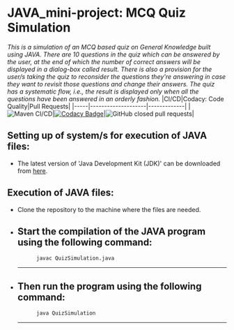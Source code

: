 # JAVA_mini-project: MCQ Quiz Simulation

*This is a simulation of an MCQ based quiz on General Knowledge built using JAVA. There are 10 questions in the quiz which can be answered by the user, at the end of which the number of correct answers will be displayed in a dialog-box called result. There is also a provision for the user/s taking the quiz to reconsider the questions they're answering in case they want to revisit those questions and change their answers. The quiz has a systematic flow, i.e., the result is displayed only when all the questions have been answered in an orderly fashion.*
|CI/CD|Codacy: Code Quality|Pull Requests|
|-----|--------------------|-------------|
|![Maven CI/CD](https://github.com/99002658/JAVA_mini-project/workflows/Maven%20CI/CD/badge.svg)|[![Codacy Badge](https://app.codacy.com/project/badge/Grade/09d322b45cac4d518bd64307059f2b96)](https://www.codacy.com/gh/99002658/JAVA_mini-project/dashboard?utm_source=github.com&amp;utm_medium=referral&amp;utm_content=99002658/JAVA_mini-project&amp;utm_campaign=Badge_Grade)|![GitHub closed pull requests](https://img.shields.io/github/issues-pr-closed-raw/99002658/JAVA_mini-project)|

## Setting up of system/s for execution of JAVA files:
* The latest version of 'Java Development Kit (JDK)' can be downloaded from [here](https://www.oracle.com/java/technologies/javase-jdk15-downloads.html).

## Execution of JAVA files:
* Clone the repository to the machine where the files are needed.
* Start the compilation of the JAVA program using the following command:
    ---
            javac QuizSimulation.java
    ---
* Then run the program using the following command:
    ---
            java QuizSimulation
    ---
